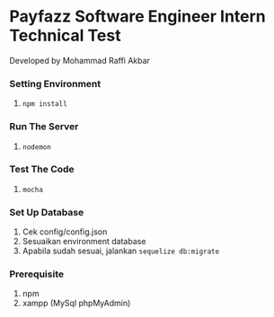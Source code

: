 # Payfazz Software Engineer Intern Technical Test
Developed by Mohammad Raffi Akbar

### Setting Environment
1. `npm install`

### Run The Server
1. `nodemon`

### Test The Code
1. `mocha`

### Set Up Database
1. Cek config/config.json
2. Sesuaikan environment database
2. Apabila sudah sesuai, jalankan `sequelize db:migrate`

### Prerequisite
1. npm
2. xampp (MySql phpMyAdmin)
